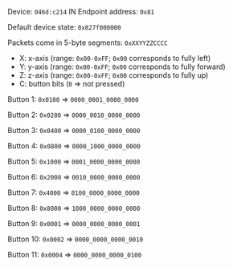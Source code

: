 Device: `046d:c214`
IN Endpoint address: `0x81`

Default device state: `0x827f000000`

Packets come in 5-byte segments: `0xXXYYZZCCCC`
* X: x-axis (range: `0x00-0xFF`; `0x00` corresponds to fully left)
* Y: y-axis (range: `0x00-0xFF`; `0x00` corresponds to fully forward)
* Z: z-axis (range: `0x00-0xFF`; `0x00` corresponds to fully up)
* C: button bits (`0` => not pressed)

Button 1:
`0x0100` => `0000_0001_0000_0000`

Button 2:
`0x0200` => `0000_0010_0000_0000`

Button 3:
`0x0400` => `0000_0100_0000_0000`

Button 4:
`0x0800` => `0000_1000_0000_0000`

Button 5:
`0x1000` => `0001_0000_0000_0000`

Button 6:
`0x2000` => `0010_0000_0000_0000`

Button 7:
`0x4000` => `0100_0000_0000_0000`

Button 8:
`0x8000` => `1000_0000_0000_0000`

Button 9:
`0x0001` => `0000_0000_0000_0001`

Button 10:
`0x0002` => `0000_0000_0000_0010`

Button 11:
`0x0004` => `0000_0000_0000_0100`
